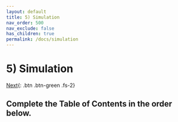 ```yaml
---
layout: default
title: 5) Simulation
nav_order: 500
nav_exclude: false
has_children: true
permalink: /docs/simulation
---
```


# 5) Simulation

[Next](/lab-aemc/docs/onboarding){: .btn .btn-green .fs-2}

## Complete the Table of Contents in the order below.